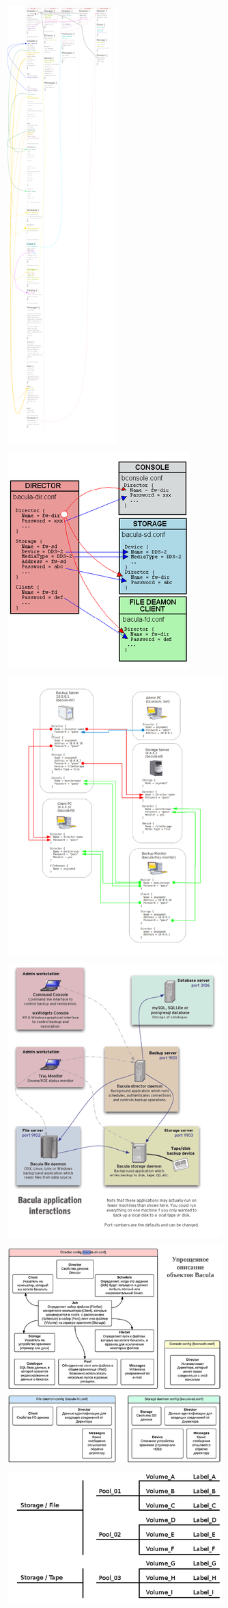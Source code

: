 ![](https://github.com/sanekmihailow/My_guide_instructions/blob/master/images/bacula.png "")

![](https://github.com/sanekmihailow/My_guide_instructions/blob/master/images/bacula_1.png "")

![](https://github.com/sanekmihailow/My_guide_instructions/blob/master/images/bacula_authentication.png "")

![](https://github.com/sanekmihailow/My_guide_instructions/blob/master/images/bacula_work1.png "")

![](https://github.com/sanekmihailow/My_guide_instructions/blob/master/images/bacula_work2.png "")

![](https://github.com/sanekmihailow/My_guide_instructions/blob/master/images/bacula_storage.png "")
